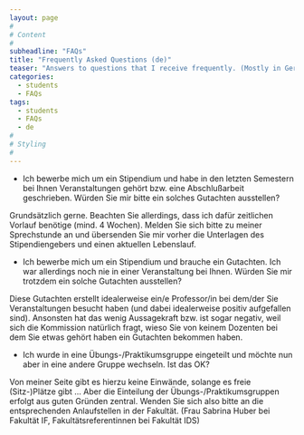 ```yaml
---
layout: page
#
# Content
#
subheadline: "FAQs"
title: "Frequently Asked Questions (de)"
teaser: "Answers to questions that I receive frequently. (Mostly in German.)"
categories:
  - students
  - FAQs
tags:
  - students
  - FAQs
  - de
#
# Styling
#
---
```


* Ich bewerbe mich um ein Stipendium und habe in den letzten Semestern
  bei Ihnen Veranstaltungen gehört bzw. eine Abschlußarbeit
  geschrieben. Würden Sie mir bitte ein solches Gutachten ausstellen?

Grundsätzlich gerne. Beachten Sie allerdings, dass ich dafür
zeitlichen Vorlauf benötige (mind. 4 Wochen). Melden Sie sich bitte zu
meiner Sprechstunde an und übersenden Sie mir vorher die Unterlagen
des Stipendiengebers und einen aktuellen Lebenslauf.

* Ich bewerbe mich um ein Stipendium und brauche ein
  Gutachten. Ich war allerdings noch nie in einer Veranstaltung bei
  Ihnen. Würden Sie mir trotzdem ein solche Gutachten ausstellen?

Diese Gutachten erstellt idealerweise ein/e Professor/in bei dem/der
Sie Veranstaltungen besucht haben (und dabei idealerweise positiv
aufgefallen sind). Ansonsten hat das wenig Aussagekraft bzw. ist sogar
negativ, weil sich die Kommission natürlich fragt, wieso Sie von
keinem Dozenten bei dem Sie etwas gehört haben ein Gutachten bekommen
haben.

* Ich wurde in eine Übungs-/Praktikumsgruppe eingeteilt und möchte nun
  aber in eine andere Gruppe wechseln. Ist das OK?

Von meiner Seite gibt es
  hierzu keine Einwände, solange es freie (Sitz-)Plätze gibt ... Aber die Einteilung der Übungs-/Praktikumsgruppen erfolgt aus guten Gründen
  zentral. Wenden Sie sich also bitte an die entsprechenden Anlaufstellen
  in der Fakultät. (Frau Sabrina Huber bei Fakultät IF,
  Fakultätsreferentinnen bei Fakultät IDS)
